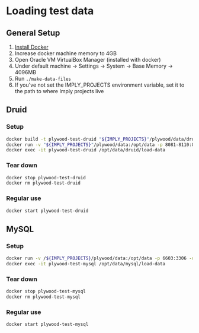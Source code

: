 # Loading test data

## General Setup

1. [Install Docker](https://docs.docker.com/engine/installation/)
1. Increase docker machine memory to 4GB
  1. Open Oracle VM VirtualBox Manager (installed with docker)
  2. Under default machine -> Settings -> System -> Base Memory -> 4096MB
2. Run `./make-data-files`
3. If you've not set the IMPLY_PROJECTS environment variable, set it to the path to where Imply projects live

## Druid

### Setup

```bash
docker build -t plywood-test-druid "${IMPLY_PROJECTS}"/plywood/data/druid
docker run -v "${IMPLY_PROJECTS}"/plywood/data:/opt/data -p 8081-8110:8081-8110 -p 8200:8200 -p 9095:9095 -d --name plywood-test-druid plywood-test-druid
docker exec -it plywood-test-druid /opt/data/druid/load-data
```

### Tear down

```bash
docker stop plywood-test-druid
docker rm plywood-test-druid
```

### Regular use

```bash
docker start plywood-test-druid
```

## MySQL

### Setup

```bash
docker run -v /${IMPLY_PROJECTS}/plywood/data:/opt/data -p 6603:3306 -d --name plywood-test-mysql -e MYSQL_ALLOW_EMPTY_PASSWORD='true' -d mysql/mysql-server:5.7
docker exec -it plywood-test-mysql /opt/data/mysql/load-data
```

### Tear down

```bash
docker stop plywood-test-mysql
docker rm plywood-test-mysql
```

### Regular use

```bash
docker start plywood-test-mysql
```
